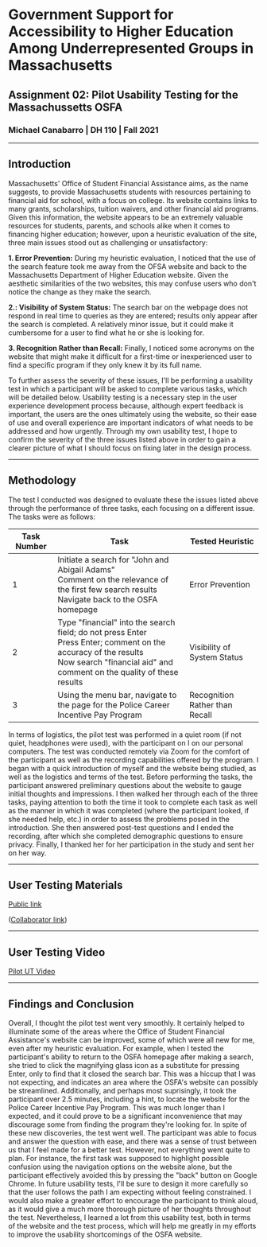 # Government Support for Accessibility to Higher Education Among Underrepresented Groups in Massachusetts
## Assignment 02: Pilot Usability Testing for the Massachussetts OSFA
### Michael Canabarro | DH 110 | Fall 2021

---

## Introduction

Massachusetts' Office of Student Financial Assistance aims, as the name suggests, to provide Massachusetts students with resources pertaining to financial aid for school, with a focus on college. Its website contains links to many grants, scholarships, tuition waivers, and other financial aid programs. Given this information, the website appears to be an extremely valuable resources for students, parents, and schools alike when it comes to financing higher education; however, upon a heuristic evaluation of the site, three main issues stood out as challenging or unsatisfactory:

**1. Error Prevention:** During my heuristic evaluation, I noticed that the use of the search feature took me away from the OFSA website and back to the Massachusetts Department of Higher Education website. Given the aesthetic similarities of the two websites, this may confuse users who don't notice the change as they make the search.

**2.: Visibility of System Status:** The search bar on the webpage does not respond in real time to queries as they are entered; results only appear after the search is completed. A relatively minor issue, but it could make it cumbersome for a user to find what he or she is looking for.

**3. Recognition Rather than Recall:** Finally, I noticed some acronyms on the website that might make it difficult for a first-time or inexperienced user to find a specific program if they only knew it by its full name.

To further assess the severity of these issues, I'll be performing a usability test in which a participant will be asked to complete various tasks, which will be detailed below. Usability testing is a necessary step in the user experience development process because, although expert feedback is important, the users are the ones ultimately using the website, so their ease of use and overall experience are important indicators of what needs to be addressed and how urgently. Through my own usability test, I hope to confirm the severity of the three issues listed above in order to gain a clearer picture of what I should focus on fixing later in the design process.

---

## Methodology

The test I conducted was designed to evaluate these the issues listed above through the performance of three tasks, each focusing on a different issue. The tasks were as follows:

|Task Number|Task|Tested Heuristic|
|---|---|---|
|1|Initiate a search for "John and Abigail Adams"<br>Comment on the relevance of the first few search results<br>Navigate back to the OSFA homepage|Error Prevention|
|2|Type "financial" into the search field; do not press Enter<br>Press Enter; comment on the accuracy of the results<br>Now search "financial aid" and comment on the quality of these results|Visibility of System Status|
|3|Using the menu bar, navigate to the page for the Police Career Incentive Pay Program|Recognition Rather than Recall|

In terms of logistics, the pilot test was performed in a quiet room (if not quiet, headphones were used), with the participant on I on our personal computers. The test was conducted remotely via Zoom for the comfort of the participant as well as the recording capabilities offered by the program. I began with a quick introduction of myself and the website being studied, as well as the logistics and terms of the test. Before performing the tasks, the participant answered preliminary questions about the website to gauge initial thoughts and impressions. I then walked her through each of the three tasks, paying attention to both the time it took to complete each task as well as the manner in which it was completed (where the participant looked, if she needed help, etc.) in order to assess the problems posed in the introduction. She then answered post-test questions and I ended the recording, after which she completed demographic questions to ensure privacy. Finally, I thanked her for her participation in the study and sent her on her way. 

---

## User Testing Materials

[Public link](https://docs.google.com/forms/d/e/1FAIpQLScFeTBZxnV9dVeSD4wd7JMWjtbUD0PmKyqynDnDGyPlq5J4GA/viewform?usp=sf_link)

([Collaborator link](https://docs.google.com/forms/d/1AwnoztPXk2gKoLIiPl-erAnY63FgpjOQ0jNS6FWJPFU/edit?usp=sharing))

---

## User Testing Video

[Pilot UT Video](https://drive.google.com/file/d/15R6RJ9i_sYgFMV09IFq-oxg4UmqWm9RP/view?usp=sharing)

---

## Findings and Conclusion

Overall, I thought the pilot test went very smoothly. It certainly helped to illuminate some of the areas where the Office of Student Financial Assistance's website can be improved, some of which were all new for me, even after my heuristic evaluation. For example, when I tested the participant's ability to return to the OSFA homepage after making a search, she tried to click the magnifying glass icon as a substitute for pressing Enter, only to find that it closed the search bar. This was a hiccup that I was not expecting, and indicates an area where the OSFA's website can possibly be streamlined. Additionally, and perhaps most suprisingly, it took the participant over 2.5 minutes, including a hint, to locate the website for the Police Career Incentive Pay Program. This was much longer than I expected, and it could prove to be a significant inconvenience that may discourage some from finding the program they're looking for. In spite of these new discoveries, the test went well. The participant was able to focus and answer the question with ease, and there was a sense of trust between us that I feel made for a better test. However, not everything went quite to plan. For instance, the first task was supposed to highlight possible confusion using the navigation options on the website alone, but the participant effectively avoided this by pressing the "back" button on Google Chrome. In future usability tests, I'll be sure to design it more carefully so that the user follows the path I am expecting without feeling constrained. I would also make a greater effort to encourage the participant to think aloud, as it would give a much more thorough picture of her thoughts throughout the test. Nevertheless, I learned a lot from this usability test, both in terms of the website and the test process, which will help me greatly in my efforts to improve the usability shortcomings of the OSFA website.
